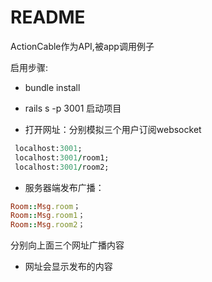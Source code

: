 # README

ActionCable作为API,被app调用例子

启用步骤:

* bundle install

* rails s -p 3001 启动项目

* 打开网址：分别模拟三个用户订阅websocket

```ruby
 localhost:3001;
 localhost:3001/room1;
 localhost:3001/room2;
```

 

* 服务器端发布广播：

```ruby
Room::Msg.room；
Room::Msg.room1；
Room::Msg.room2；
```

分别向上面三个网址广播内容


* 网址会显示发布的内容

